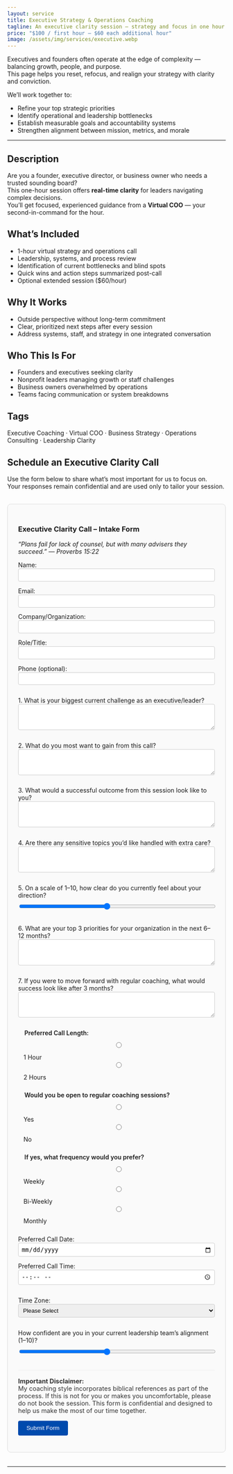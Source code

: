 ```yaml
---
layout: service
title: Executive Strategy & Operations Coaching
tagline: An executive clarity session — strategy and focus in one hour.
price: "$100 / first hour — $60 each additional hour"
image: /assets/img/services/executive.webp
---
```


Executives and founders often operate at the edge of complexity — balancing growth, people, and purpose.  
This page helps you reset, refocus, and realign your strategy with clarity and conviction.

We’ll work together to:
- Refine your top strategic priorities  
- Identify operational and leadership bottlenecks  
- Establish measurable goals and accountability systems  
- Strengthen alignment between mission, metrics, and morale  

---
## Description
Are you a founder, executive director, or business owner who needs a trusted sounding board?  
This one-hour session offers **real-time clarity** for leaders navigating complex decisions.  
You’ll get focused, experienced guidance from a **Virtual COO** — your second-in-command for the hour.

## What’s Included
- 1-hour virtual strategy and operations call  
- Leadership, systems, and process review  
- Identification of current bottlenecks and blind spots  
- Quick wins and action steps summarized post-call  
- Optional extended session ($60/hour)

## Why It Works
- Outside perspective without long-term commitment  
- Clear, prioritized next steps after every session  
- Address systems, staff, and strategy in one integrated conversation

## Who This Is For
- Founders and executives seeking clarity  
- Nonprofit leaders managing growth or staff challenges  
- Business owners overwhelmed by operations  
- Teams facing communication or system breakdowns

## Tags
Executive Coaching · Virtual COO · Business Strategy · Operations Consulting · Leadership Clarity


## Schedule an Executive Clarity Call

Use the form below to share what’s most important for us to focus on.  
Your responses remain confidential and are used only to tailor your session.

<form action="https://formspree.io/f/mldpwzwy" method="POST" class="clarity-intake-form">
  <h3>Executive Clarity Call – Intake Form</h3>
  <p><em>“Plans fail for lack of counsel, but with many advisers they succeed.” — Proverbs 15:22</em></p>

  <label>Name:<br><input type="text" name="name" required></label><br>
  <label>Email:<br><input type="email" name="email" required></label><br>
  <label>Company/Organization:<br><input type="text" name="organization"></label><br>
  <label>Role/Title:<br><input type="text" name="role"></label><br>
  <label>Phone (optional):<br><input type="tel" name="phone"></label><br>

  <label>1. What is your biggest current challenge as an executive/leader?<br>
    <textarea name="challenge" rows="3"></textarea>
  </label><br>

  <label>2. What do you most want to gain from this call?<br>
    <textarea name="goals" rows="3"></textarea>
  </label><br>

  <label>3. What would a successful outcome from this session look like to you?<br>
    <textarea name="success" rows="3"></textarea>
  </label><br>

  <label>4. Are there any sensitive topics you’d like handled with extra care?<br>
    <textarea name="sensitive" rows="3"></textarea>
  </label><br>

  <label>5. On a scale of 1–10, how clear do you currently feel about your direction?<br>
    <input type="range" name="clarity" min="1" max="10" value="5">
  </label><br>

  <label>6. What are your top 3 priorities for your organization in the next 6–12 months?<br>
    <textarea name="priorities" rows="3"></textarea>
  </label><br>

  <label>7. If you were to move forward with regular coaching, what would success look like after 3 months?<br>
    <textarea name="coaching_success" rows="3"></textarea>
  </label><br>

  <fieldset>
    <legend>Preferred Call Length:</legend>
    <label><input type="radio" name="call_length" value="1 hour"> 1 Hour</label>
    <label><input type="radio" name="call_length" value="2 hours"> 2 Hours</label>
  </fieldset>

  <fieldset>
    <legend>Would you be open to regular coaching sessions?</legend>
    <label><input type="radio" name="regular_sessions" value="Yes"> Yes</label>
    <label><input type="radio" name="regular_sessions" value="No"> No</label>
  </fieldset>

  <fieldset>
    <legend>If yes, what frequency would you prefer?</legend>
    <label><input type="radio" name="frequency" value="Weekly"> Weekly</label>
    <label><input type="radio" name="frequency" value="Bi-Weekly"> Bi-Weekly</label>
    <label><input type="radio" name="frequency" value="Monthly"> Monthly</label>
  </fieldset>

  <label>Preferred Call Date:<br><input type="date" id="preferred_date" name="preferred_date"></label><br>
  <label>Preferred Call Time:<br><input type="time" id="preferred_time" name="preferred_time"></label><br>

  <label>Time Zone:<br>
    <select id="time_zone" name="time_zone">
      <option value="">Please Select</option>
      <option value="Eastern Time (ET)">Eastern Time (ET)</option>
      <option value="Central Time (CT)">Central Time (CT)</option>
      <option value="Mountain Time (MT)">Mountain Time (MT)</option>
      <option value="Pacific Time (PT)">Pacific Time (PT)</option>
      <option value="Alaska Time (AKT)">Alaska Time (AKT)</option>
      <option value="Hawaii Time (HST)">Hawaii Time (HST)</option>
      <option value="Other / International">Other / International</option>
    </select>
  </label><br>

  <input type="hidden" id="user_timezone" name="user_timezone">
  <input type="hidden" id="converted_time_et" name="converted_time_et">

  <!-- Honeypot for spam prevention -->
  <input type="text" name="_gotcha" style="display:none" tabindex="-1" autocomplete="off">

  <label>How confident are you in your current leadership team’s alignment (1–10)?<br>
    <input type="range" name="team_alignment" min="1" max="10" value="5">
  </label><br>

  <p class="disclaimer">
    <strong>Important Disclaimer:</strong><br>
    My coaching style incorporates biblical references as part of the process.  
    If this is not for you or makes you uncomfortable, please do not book the session.  
    This form is confidential and designed to help us make the most of our time together.
  </p>

  <button type="submit">Submit Form</button>
</form>

<script>
document.addEventListener("DOMContentLoaded", () => {
  // Detect user's time zone
  const userTZ = Intl.DateTimeFormat().resolvedOptions().timeZone;
  document.getElementById("user_timezone").value = userTZ;

  // Map for common U.S. zones
  const map = {
    "America/New_York": "Eastern Time (ET)",
    "America/Chicago": "Central Time (CT)",
    "America/Denver": "Mountain Time (MT)",
    "America/Los_Angeles": "Pacific Time (PT)",
    "America/Anchorage": "Alaska Time (AKT)",
    "Pacific/Honolulu": "Hawaii Time (HST)"
  };
  if (map[userTZ]) {
    document.getElementById("time_zone").value = map[userTZ];
  }

  // Convert to ET before submission
  const form = document.querySelector(".clarity-intake-form");
  form.addEventListener("submit", () => {
    const date = document.getElementById("preferred_date").value;
    const time = document.getElementById("preferred_time").value;
    if (date && time) {
      const localDateTime = new Date(`${date}T${time}`);
      const etDateTime = new Date(localDateTime.toLocaleString("en-US", { timeZone: "America/New_York" }));
      document.getElementById("converted_time_et").value = etDateTime.toISOString();
    }
  });
});
</script>

---

<style>
.clarity-intake-form {
  background: #fafafa;
  padding: 1.5rem;
  border-radius: 8px;
  border: 1px solid #ddd;
  max-width: 650px;
  margin: 2rem auto;
  font-family: "Inter", sans-serif;
}
.clarity-intake-form input,
.clarity-intake-form textarea,
.clarity-intake-form select {
  width: 100%;
  margin-bottom: .8rem;
  padding: .4rem;
  border: 1px solid #ccc;
  border-radius: 4px;
}
.clarity-intake-form fieldset {
  border: none;
  margin-bottom: 1rem;
}
.clarity-intake-form legend {
  font-weight: 600;
  margin-bottom: .3rem;
}
.clarity-intake-form button {
  background: #004aad;
  color: #fff;
  padding: .6rem 1.2rem;
  border: none;
  border-radius: 4px;
  cursor: pointer;
}
.clarity-intake-form button:hover {
  background: #00337a;
}
.disclaimer {
  font-size: .9rem;
  color: #333;
  border-top: 1px solid #eee;
  padding-top: 1rem;
}
</style>
